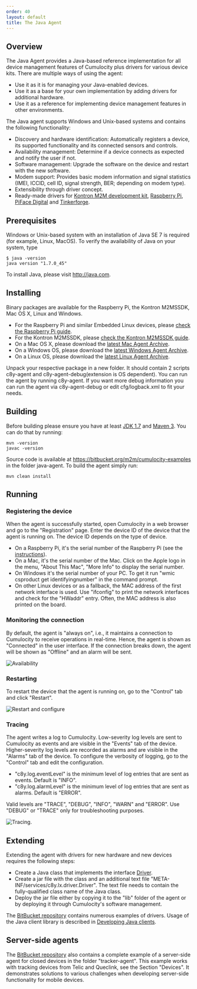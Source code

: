```yaml
---
order: 40
layout: default
title: The Java Agent
---
```


## Overview

The Java Agent provides a Java-based reference implementation for all device management features of Cumulocity plus drivers for various device kits. There are multiple ways of using the agent:

* Use it as it is for managing your Java-enabled devices.
* Use it as a base for your own implementation by adding drivers for additional hardware.
* Use it as a reference for implementing device management features in other environments.

The Java agent supports Windows and Unix-based systems and contains the following functionality: 

* Discovery and hardware identification: Automatically registers a device, its supported functionality and its connected sensors and controls.
* Availability management: Determine if a device connects as expected and notify the user if not.
* Software management: Upgrade the software on the device and restart with the new software.
* Modem support: Provides basic modem information and signal statistics  (IMEI, ICCID, cell ID, signal strength, BER; depending on modem type).
* Extensibility through driver concept.
* Ready-made drivers for [Kontron M2M development kit](/guides/devices/kontron), [Raspberry Pi](/guides/devices/raspberry-pi), [PiFace Digital](/guides/devices/raspberry-pi) and [Tinkerforge](/guides/devices/tinkerforge).

## Prerequisites

Windows or Unix-based system with an installation of Java SE 7 is required (for example, Linux, MacOS). To verify the availability of Java on your system, type

	$ java -version
	java version "1.7.0_45"

To install Java, please visit http://java.com.

## Installing

Binary packages are available for the Raspberry Pi, the Kontron M2MSSDK, Mac OS X, Linux and Windows. 

* For the Raspberry Pi and similar Embedded Linux devices, please [check the Raspberry Pi guide](/guides/devices/raspberry-pi).
* For the Kontron M2MSSDK, please [check the Kontron M2MSSDK guide](/guides/devices/kontron).
* On a Mac OS X, please download the [latest Mac Agent Archive](http://resources.cumulocity.com/examples/cumulocity-mac-agent-latest.tar.gz).
* On a Windows OS, please download the [latest Windows Agent Archive](thttp://resources.cumulocity.com/examples/cumulocity-win-agent-latest.zip).
* On a Linux OS, please download the [latest Linux Agent Archive](http://resources.cumulocity.com/examples/cumulocity-linux-agent-latest.tar.gz).

Unpack your respective package in a new folder. It should contain 2 scripts c8y-agent and c8y-agent-debug(extension is OS dependent). 
You can run the agent by running c8y-agent. If you want more debug information you can run the agent via c8y-agent-debug or edit 
cfg/logback.xml to fit your needs.

## Building

Before building please ensure you have at least [JDK 1.7](http://www.oracle.com/technetwork/java/javase/downloads/index.html) and [Maven 3](http://maven.apache.org/download.cgi). You can do that by running:

	mvn -version
	javac -version

Source code is available at https://bitbucket.org/m2m/cumulocity-examples in the folder java-agent. To build the agent simply run:

	mvn clean install

## Running

### Registering the device

When the agent is successfully started, open Cumulocity in a web browser and go to the "Registration" page. Enter the device ID of the device that the agent is running on. The device ID depends on the type of device.

* On a Raspberry Pi, it's the serial number of the Raspberry Pi (see the [instructions](/guides/devices/raspberry-pi)).
* On a Mac, it's the serial number of the Mac. Click on the Apple logo in the menu, "About This Mac", "More Info" to display the serial number.
* On Windows it's the serial number of your PC. To get it run "wmic csproduct get identifyingnumber" in the command prompt.
* On other Linux devices or as a fallback, the MAC address of the first network interface is used. Use "ifconfig" to print the network interfaces and check for the "HWaddr" entry. Often, the MAC address is also printed on the board.

### Monitoring the connection

By default, the agent is "always on", i.e., it maintains a connection to Cumulocity to receive operations in real-time. Hence, the agent is shown as "Connected" in the user interface. If the connection breaks down, the agent will be shown as "Offline" and an alarm will be sent.

![Availability](/guides/devices/javaavailability.png)

### Restarting

To restart the device that the agent is running on, go to the "Control" tab and click "Restart".

![Restart and configure](/guides/devices/javarestartconfig.png)

### Tracing

The agent writes a log to Cumulocity. Low-severity log levels are sent to Cumulocity as events and are visible in the "Events" tab of the device. Higher-severity log levels are recorded as alarms and are visible in the "Alarms" tab of the device. To configure the verbosity of logging, go to the "Control" tab and edit the configuration.

* "c8y.log.eventLevel" is the minimum level of log entries that are sent as events. Default is "INFO".
* "c8y.log.alarmLevel" is the minimum level of log entries that are sent as alarms. Default is "ERROR".

Valid levels are "TRACE", "DEBUG", "INFO", "WARN" and "ERROR". Use "DEBUG" or "TRACE" only for troubleshooting purposes.

![Tracing](/guides/devices/javatracing.png).

## Extending

Extending the agent with drivers for new hardware and new devices requires the following steps:

* Create a Java class that implements the interface [Driver](https://bitbucket.org/m2m/cumulocity-examples/src/c1ab2abac58e683697061d2f8740c54da055061b/linux-agent/lx-driver/src/main/java/c8y/lx/driver/Driver.java?at=default).
* Create a jar file with the class and an additional text file "META-INF/services/c8y.lx.driver.Driver". The text file needs to contain the fully-qualified class name of the Java class.
* Deploy the jar file either by copying it to the "lib" folder of the agent or by deploying it through Cumulocity's software management.

The [BitBucket repository](https://bitbucket.org/m2m/cumulocity-examples) contains numerous examples of drivers. Usage of the Java client library is described in [Developing Java clients](/guides/java/developing).

## Server-side agents

The [BitBucket repository](https://bitbucket.org/m2m/cumulocity-examples) also contains a complete example of a server-side agent for closed devices in the folder "tracker-agent". This example works with tracking devices from Telic and Queclink, see the Section "Devices". It demonstrates solutions to various challenges when developing server-side functionality for mobile devices.

